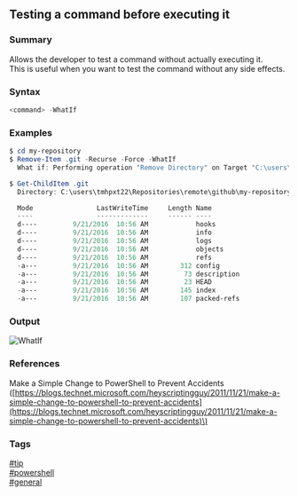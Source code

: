 ## Testing a command before executing it

### Summary
Allows the developer to test a command without actually executing it.  
This is useful when you want to test the command without any side effects.

### Syntax
```powershell
<command> -WhatIf
```

### Examples
```powershell
$ cd my-repository
$ Remove-Item .git -Recurse -Force -WhatIf
  What if: Performing operation "Remove Directory" on Target "C:\users\tmhpxt22\Repositories\remote\github\my-repository\.git".

$ Get-ChildItem .git
  Directory: C:\users\tmhpxt22\Repositories\remote\github\my-repository\.git

  Mode                LastWriteTime     Length Name
  ----                -------------     ------ ----
  d----         9/21/2016  10:56 AM            hooks
  d----         9/21/2016  10:56 AM            info
  d----         9/21/2016  10:56 AM            logs
  d----         9/21/2016  10:56 AM            objects
  d----         9/21/2016  10:56 AM            refs
  -a---         9/21/2016  10:56 AM        312 config
  -a---         9/21/2016  10:56 AM         73 description
  -a---         9/21/2016  10:56 AM         23 HEAD
  -a---         9/21/2016  10:56 AM        145 index
  -a---         9/21/2016  10:56 AM        107 packed-refs
```

### Output
![WhatIf](https://cloud.githubusercontent.com/assets/19519411/18718875/946cd70c-7fea-11e6-9835-994f3802dde3.PNG)

### References
Make a Simple Change to PowerShell to Prevent Accidents \([https://blogs.technet.microsoft.com/heyscriptingguy/2011/11/21/make-a-simple-change-to-powershell-to-prevent-accidents](https://blogs.technet.microsoft.com/heyscriptingguy/2011/11/21/make-a-simple-change-to-powershell-to-prevent-accidents)\)

### Tags
[#tip](../../tips.md)  
[#powershell](../powershell.md)  
[#general](general.md)
